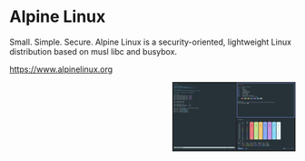 # Alpine Linux

<p>Small. Simple. Secure. Alpine Linux is a security-oriented, lightweight Linux distribution based on musl libc and busybox.</p>

https://www.alpinelinux.org


<a href="https://github.com/ChefIronBelly/alpine/blob/master/chef/moneyshot-min.jpg"><img src="https://github.com/ChefIronBelly/alpine/blob/master/chef/moneyshot-min.jpg" width="43%" align="right"></a>
